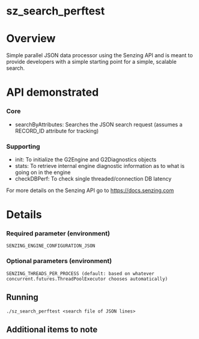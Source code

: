 # sz_search_perftest

# Overview
Simple parallel JSON data processor using the Senzing API and is meant to provide developers with a simple starting point for a simple, scalable search.

# API demonstrated
### Core
* searchByAttributes: Searches the JSON search request (assumes a RECORD_ID attribute for tracking)
### Supporting
* init: To initialize the G2Engine and G2Diagnostics objects
* stats: To retrieve internal engine diagnostic information as to what is going on in the engine
* checkDBPerf: To check single threaded/connection DB latency

For more details on the Senzing API go to https://docs.senzing.com

# Details

### Required parameter (environment)
```
SENZING_ENGINE_CONFIGURATION_JSON
```

### Optional parameters (environment)
```
SENZING_THREADS_PER_PROCESS (default: based on whatever concurrent.futures.ThreadPoolExecutor chooses automatically)
```

## Running
```
./sz_search_perftest <search file of JSON lines>
```

## Additional items to note

